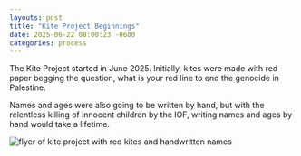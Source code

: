 ```yaml
---
layouts: post
title: "Kite Project Beginnings"
date: 2025-06-22 08:00:23 -0600
categories: process
---
```


The Kite Project started in June 2025. Initially, kites were made with red
paper begging the question, what is your red line to end the genocide
in Palestine. 

Names and ages were also going to be written by hand, but with the relentless killing
of innocent children by the IOF, writing names and ages by hand would take a lifetime.

![flyer of kite project with red kites and handwritten names](img/first-kite-making-invite.jpeg)
